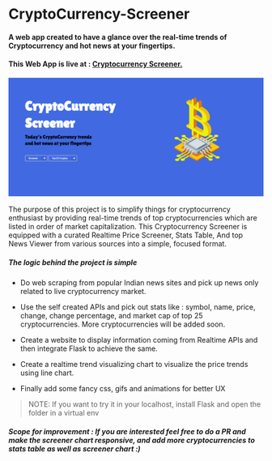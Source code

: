 # CryptoCurrency-Screener
#### A web app created to have a glance over the real-time trends of Cryptocurrency and hot news at your fingertips.

#### This Web App is live at : [Cryptocurrency Screener.](https://cryptocurrency-screener.herokuapp.com/)

![cover_page](static/images/cover.png)

The purpose of this project is to simplify things for cryptocurrency enthusiast by providing real-time trends of top cryptocurrencies which are listed in order of market capitalization. This Cryptocurrency Screener is equipped with a curated Realtime Price Screener, Stats Table, And top News Viewer from various sources into a simple, focused format.

##### The logic behind the project is simple

* Do web scraping from popular Indian news sites and pick up news only related to live cryptocurrency market.

* Use the self created APIs and pick out stats like : symbol, name, price, change, change percentage, and market cap of top 25 cryptocurrencies. More cryptocurrencies will be added soon.

* Create a website to display information coming from Realtime APIs and then integrate Flask to achieve the same.

* Create a realtime trend visualizing chart to visualize the price trends using line chart.

* Finally add some fancy css, gifs and animations for better UX

> NOTE: If you want to try it in your localhost, install Flask and open the folder in a virtual env

##### Scope for improvement : If you are interested feel free to do a PR and make the screener chart responsive, and add more cryptocurrencies to stats table as well as screener chart :)

